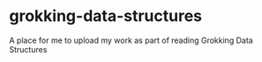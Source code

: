 # grokking-data-structures

A place for me to upload my work as part of reading Grokking Data Structures
